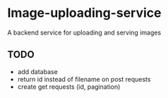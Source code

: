 # Image-uploading-service

A backend service for uploading and serving images

## TODO

- add database
- return id instead of filename on post requests
- create get requests (id, pagination)